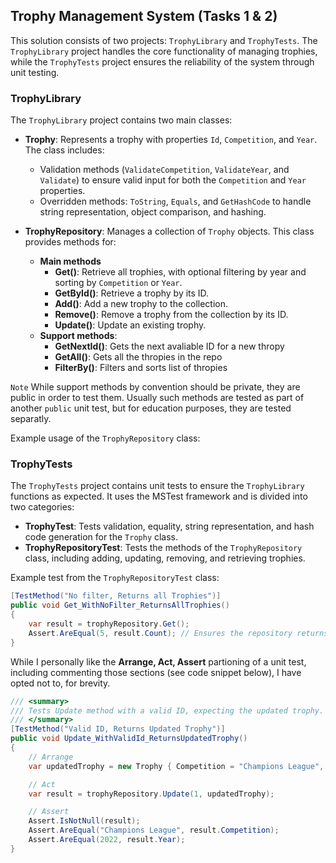 ## Trophy Management System (Tasks 1 & 2)

This solution consists of two projects: `TrophyLibrary` and `TrophyTests`. The `TrophyLibrary` project handles the core functionality of managing trophies, while the `TrophyTests` project ensures the reliability of the system through unit testing.

### TrophyLibrary

The `TrophyLibrary` project contains two main classes:

- **Trophy**: Represents a trophy with properties `Id`, `Competition`, and `Year`. The class includes:
  - Validation methods (`ValidateCompetition`, `ValidateYear`, and `Validate`) to ensure valid input for both the `Competition` and `Year` properties.
  - Overridden methods: `ToString`, `Equals`, and `GetHashCode` to handle string representation, object comparison, and hashing.

- **TrophyRepository**: Manages a collection of `Trophy` objects. This class provides methods for:
  - **Main methods**
    - **Get()**: Retrieve all trophies, with optional filtering by year and sorting by `Competition` or `Year`.
    - **GetById()**: Retrieve a trophy by its ID.
    - **Add()**: Add a new trophy to the collection.
    - **Remove()**: Remove a trophy from the collection by its ID.
    - **Update()**: Update an existing trophy.
  - **Support methods**:
    - **GetNextId()**: Gets the next avaliable ID for a new thropy
    - **GetAll()**: Gets all the thropies in the repo
    - **FilterBy()**: Filters and sorts list of thropies

`Note` While support methods by convention should be private, they are public in order to test them. Usually such methods are tested as part of another `public` unit test, but for education purposes, they are tested separatly. 

Example usage of the `TrophyRepository` class:

### TrophyTests

The `TrophyTests` project contains unit tests to ensure the `TrophyLibrary` functions as expected. It uses the MSTest framework and is divided into two categories:

- **TrophyTest**: Tests validation, equality, string representation, and hash code generation for the `Trophy` class.
- **TrophyRepositoryTest**: Tests the methods of the `TrophyRepository` class, including adding, updating, removing, and retrieving trophies.

Example test from the `TrophyRepositoryTest` class:

```csharp
[TestMethod("No filter, Returns all Trophies")]
public void Get_WithNoFilter_ReturnsAllTrophies()
{
    var result = trophyRepository.Get();
    Assert.AreEqual(5, result.Count); // Ensures the repository returns all predefined trophies
}
```
While I personally like the **Arrange, Act, Assert** partioning of a unit test, including commenting those sections (see code snippet below), I have opted not to, for brevity.

```csharp
/// <summary>
/// Tests Update method with a valid ID, expecting the updated trophy.
/// </summary>
[TestMethod("Valid ID, Returns Updated Trophy")]
public void Update_WithValidId_ReturnsUpdatedTrophy()
{
    // Arrange
    var updatedTrophy = new Trophy { Competition = "Champions League", Year = 2022 };

    // Act
    var result = trophyRepository.Update(1, updatedTrophy);

    // Assert
    Assert.IsNotNull(result);
    Assert.AreEqual("Champions League", result.Competition);
    Assert.AreEqual(2022, result.Year);
}
```
